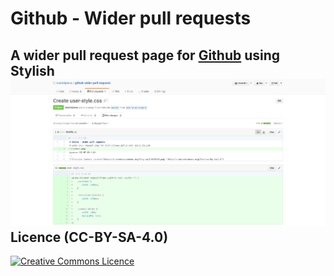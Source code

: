 # Github - Wider pull requests  
A wider pull request page for [Github](www.github.com) using Stylish
![](after.png)
Licence (CC-BY-SA-4.0)
--
[![Creative Commons Licence](https://i.creativecommons.org/l/by-sa/4.0/88x31.png)](http://creativecommons.org/licenses/by-sa/4.0")
